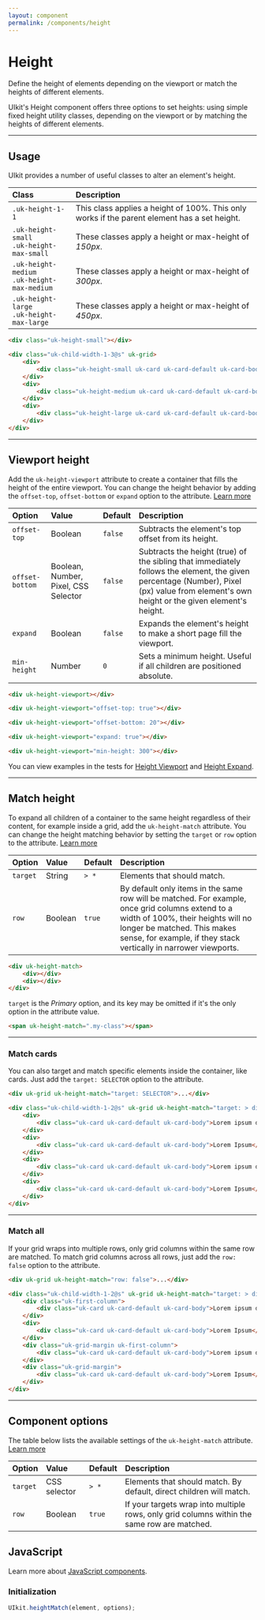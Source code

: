 ```yaml
---
layout: component
permalink: /components/height
---
```


# Height

<p class="uk-text-lead">Define the height of elements depending on the viewport or match the heights of different elements.</p>

UIkit's Height component offers three options to set heights: using simple fixed height utility classes, depending on the viewport or by matching the heights of different elements.

***

## Usage

UIkit provides a number of useful classes to alter an element's height.

| Class                                             | Description                                                                                   |
|:--------------------------------------------------|:----------------------------------------------------------------------------------------------|
| `.uk-height-1-1`                                  | This class applies a height of 100%. This only works if the parent element has a set height. |
| `.uk-height-small `<br> `.uk-height-max-small `   | These classes apply a height or max-height of _150px_.                                        |
| `.uk-height-medium `<br> `.uk-height-max-medium ` | These classes apply a height or max-height of _300px_.                                        |
| `.uk-height-large `<br> `.uk-height-max-large `   | These classes apply a height or max-height of _450px_.                                        |

```html
<div class="uk-height-small"></div>
```

```html
<div class="uk-child-width-1-3@s" uk-grid>
    <div>
        <div class="uk-height-small uk-card uk-card-default uk-card-body uk-flex uk-flex-center uk-flex-middle">Small</div>
    </div>
    <div>
        <div class="uk-height-medium uk-card uk-card-default uk-card-body uk-flex uk-flex-center uk-flex-middle">Medium</div>
    </div>
    <div>
        <div class="uk-height-large uk-card uk-card-default uk-card-body uk-flex uk-flex-center uk-flex-middle">Large</div>
    </div>
</div>
```

***

## Viewport height

Add the `uk-height-viewport` attribute to create a container that fills the height of the entire viewport. You can change the height behavior by adding the `offset-top`, `offset-bottom` or `expand` option to the attribute. [Learn more](javascript.md#component-configuration)

| Option          | Value                  | Default | Description                                                                         |
|:----------------|:-----------------------|:--------|:------------------------------------------------------------------------------------|
| `offset-top`    | Boolean                | `false` | Subtracts the element's top offset from its height.                                 |
| `offset-bottom` | Boolean, Number, Pixel, CSS Selector | `false` | Subtracts the height (true) of the sibling that immediately follows the element, the given percentage (Number), Pixel (px) value from element's own height or the given element's height. |
| `expand`        | Boolean                | `false`  | Expands the element's height to make a short page fill the viewport.                |
| `min-height`    | Number                 | `0`     | Sets a minimum height. Useful if all children are positioned absolute.          |

```html
<div uk-height-viewport></div>

<div uk-height-viewport="offset-top: true"></div>

<div uk-height-viewport="offset-bottom: 20"></div>

<div uk-height-viewport="expand: true"></div>

<div uk-height-viewport="min-height: 300"></div>
```

You can view examples in the tests for [Height Viewport](../assets/uikit/tests/height-viewport.html) and [Height Expand](../assets/uikit/tests/height-expand.html).

***

## Match height

To expand all children of a container to the same height regardless of their content, for example inside a grid, add the `uk-height-match` attribute. You can change the height matching behavior by setting the `target` or `row` option to the attribute. [Learn more](javascript.md#component-configuration)

| Option   | Value   | Default | Description                 |
|:---------|:--------|:--------|:----------------------------|
| `target` | String  | `> *`   | Elements that should match. |
| `row`    | Boolean | `true`  | By default only items in the same row will be matched. For example, once grid columns extend to a width of 100%, their heights will no longer be matched. This makes sense, for example, if they stack vertically in narrower viewports. |

```html
<div uk-height-match>
    <div></div>
    <div></div>
</div>
```

`target` is the _Primary_ option, and its key may be omitted if it's the only option in the attribute value.

```html
<span uk-height-match=".my-class"></span>
```

***

### Match cards

You can also target and match specific elements inside the container, like cards. Just add the `target: SELECTOR` option to the attribute.

```html
<div uk-grid uk-height-match="target: SELECTOR">...</div>
```

```html
<div class="uk-child-width-1-2@s" uk-grid uk-height-match="target: > div > .uk-card">
    <div>
        <div class="uk-card uk-card-default uk-card-body">Lorem ipsum dolor sit amet, consectetur adipiscing elit, sed do eiusmod tempor incididunt ut labore et dolore magna aliqua.</div>
    </div>
    <div>
        <div class="uk-card uk-card-default uk-card-body">Lorem Ipsum</div>
    </div>
    <div>
        <div class="uk-card uk-card-default uk-card-body">Lorem ipsum dolor sit amet, consectetur adipiscing elit.</div>
    </div>
    <div>
        <div class="uk-card uk-card-default uk-card-body">Lorem Ipsum</div>
    </div>
</div>
```

***

### Match all

If your grid wraps into multiple rows, only grid columns within the same row are matched. To match grid columns across all rows, just add the `row: false` option to the attribute.

```html
<div uk-grid uk-height-match="row: false">...</div>
```

```html
<div class="uk-child-width-1-2@s" uk-grid uk-height-match="target: > div > .uk-card; row: false">
    <div class="uk-first-column">
        <div class="uk-card uk-card-default uk-card-body">Lorem ipsum dolor sit amet, consectetur adipiscing elit, sed do eiusmod tempor incididunt ut labore et dolore magna aliqua.</div>
    </div>
    <div>
        <div class="uk-card uk-card-default uk-card-body">Lorem Ipsum</div>
    </div>
    <div class="uk-grid-margin uk-first-column">
        <div class="uk-card uk-card-default uk-card-body">Lorem ipsum dolor sit amet, consectetur adipiscing elit.</div>
    </div>
    <div class="uk-grid-margin">
        <div class="uk-card uk-card-default uk-card-body">Lorem Ipsum</div>
    </div>
</div>
```

***

## Component options

The table below lists the available settings of the `uk-height-match` attribute. [Learn more](javascript.md#component-configuration)

| Option   | Value        | Default | Description                                                                                 |
|:---------|:-------------|:--------|:--------------------------------------------------------------------------------------------|
| `target` | CSS selector | `> *` | Elements that should match. By default, direct children will match.                         |
| `row`    | Boolean      | `true`  | If your targets wrap into multiple rows, only grid columns within the same row are matched. |

## JavaScript

Learn more about [JavaScript components](javascript.md#programmatic-use).

### Initialization

```js
UIkit.heightMatch(element, options);
```
